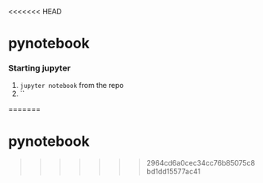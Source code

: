 <<<<<<< HEAD
# pynotebook 

### Starting jupyter
1. `jupyter notebook` from the repo
2. ``





=======
# pynotebook
>>>>>>> 2964cd6a0cec34cc76b85075c8bd1dd15577ac41
